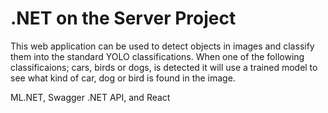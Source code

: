 # .NET on the Server Project
This web application can be used to detect objects in images and classify them into the standard YOLO classifications. When one of the following classificaions; cars, birds or dogs, is detected it will use a trained model to see what kind of car, dog or bird is found in the image.

ML.NET, Swagger .NET API, and React


